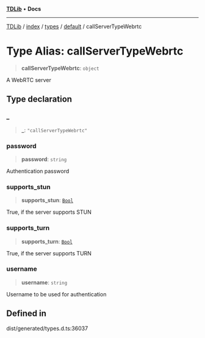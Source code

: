 [**TDLib**](../../../../../../README.md) • **Docs**

***

[TDLib](../../../../../../modules.md) / [index](../../../../../README.md) / [types](../../../README.md) / [default](../README.md) / callServerTypeWebrtc

# Type Alias: callServerTypeWebrtc

> **callServerTypeWebrtc**: `object`

A WebRTC server

## Type declaration

### \_

> **\_**: `"callServerTypeWebrtc"`

### password

> **password**: `string`

Authentication password

### supports\_stun

> **supports\_stun**: [`Bool`](Bool.md)

True, if the server supports STUN

### supports\_turn

> **supports\_turn**: [`Bool`](Bool.md)

True, if the server supports TURN

### username

> **username**: `string`

Username to be used for authentication

## Defined in

dist/generated/types.d.ts:36037
